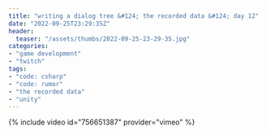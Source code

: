 ```yaml
---
title: "writing a dialog tree &#124; the recorded data &#124; day 12"
date: "2022-09-25T23:29:35Z"
header:
  teaser: "/assets/thumbs/2022-09-25-23-29-35.jpg"
categories:
- "game development"
- "twitch"
tags:
- "code: csharp"
- "code: rumor"
- "the recorded data"
- "unity"
---
```

{% include video id="756651387" provider="vimeo" %}
